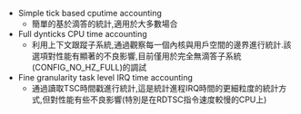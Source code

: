 - Simple tick based cputime accounting
    - 簡單的基於滴答的統計,適用於大多數場合
- Full dynticks CPU time accounting
    - 利用上下文跟蹤子系統,通過觀察每一個內核與用戶空間的邊界進行統計.該選項對性能有顯著的不良影響,目前僅用於完全無滴答子系統(CONFIG_NO_HZ_FULL)的調試
- Fine granularity task level IRQ time accounting
    - 通過讀取TSC時間戳進行統計,這是統計進程IRQ時間的更細粒度的統計方式,但對性能有些不良影響(特別是在RDTSC指令速度較慢的CPU上)